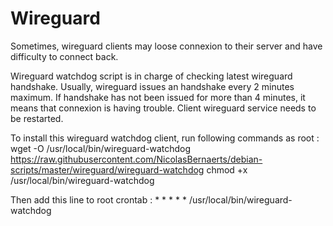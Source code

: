 # Wireguard

Sometimes, wireguard clients may loose connexion to their server and have difficulty to connect back.

Wireguard watchdog script is in charge of checking latest wireguard handshake.
Usually, wireguard issues an handshake every 2 minutes maximum.
If handshake has not been issued for more than 4 minutes, it means that connexion is having trouble.
Client wireguard service needs to be restarted.

To install this wireguard watchdog client, run following commands as root :
    wget -O /usr/local/bin/wireguard-watchdog https://raw.githubusercontent.com/NicolasBernaerts/debian-scripts/master/wireguard/wireguard-watchdog
    chmod +x /usr/local/bin/wireguard-watchdog

Then add this line to root crontab :
    * * * * * /usr/local/bin/wireguard-watchdog
